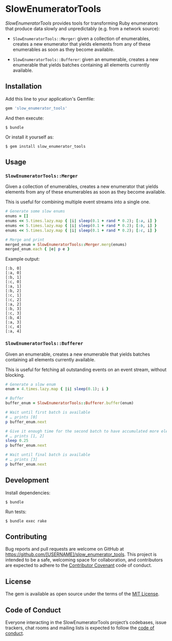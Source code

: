 # SlowEnumeratorTools

_SlowEnumeratorTools_ provides tools for transforming Ruby enumerators that produce data slowly and unpredictably (e.g. from a network source):

* `SlowEnumeratorTools::Merger`: given a collection of enumerables, creates a new enumerator that yields elements from any of these enumerables as soon as they become available.

* `SlowEnumeratorTools::Bufferer`: given an enumerable, creates a new enumerable that yields batches containing all elements currently available.

## Installation

Add this line to your application's Gemfile:

```ruby
gem 'slow_enumerator_tools'
```

And then execute:

    $ bundle

Or install it yourself as:

    $ gem install slow_enumerator_tools

## Usage

### `SlowEnumeratorTools::Merger`

Given a collection of enumerables, creates a new enumerator that yields elements from any of these enumerables as soon as they become available.

This is useful for combining multiple event streams into a single one.

```ruby
# Generate some slow enums
enums = []
enums << 5.times.lazy.map { |i| sleep(0.1 + rand * 0.2); [:a, i] }
enums << 5.times.lazy.map { |i| sleep(0.1 + rand * 0.2); [:b, i] }
enums << 5.times.lazy.map { |i| sleep(0.1 + rand * 0.2); [:c, i] }

# Merge and print
merged_enum = SlowEnumeratorTools::Merger.merg(enums)
merged_enum.each { |e| p e }
```

Example output:

```
[:b, 0]
[:a, 0]
[:b, 1]
[:c, 0]
[:a, 1]
[:b, 2]
[:c, 1]
[:c, 2]
[:a, 2]
[:b, 3]
[:c, 3]
[:b, 4]
[:a, 3]
[:c, 4]
[:a, 4]
```

### `SlowEnumeratorTools::Bufferer`

Given an enumerable, creates a new enumerable that yields batches containing all elements currently available.

This is useful for fetching all outstanding events on an event stream, without blocking.

```ruby
# Generate a slow enum
enum = 4.times.lazy.map { |i| sleep(0.1); i }

# Buffer
buffer_enum = SlowEnumeratorTools::Bufferer.buffer(enum)

# Wait until first batch is available
# … prints [0]
p buffer_enum.next

# Give it enough time for the second batch to have accumulated more elements,
# … prints [1, 2]
sleep 0.25
p buffer_enum.next

# Wait until final batch is available
# … prints [3]
p buffer_enum.next
```

## Development

Install dependencies:

    $ bundle

Run tests:

    $ bundle exec rake

## Contributing

Bug reports and pull requests are welcome on GitHub at https://github.com/[USERNAME]/slow_enumerator_tools. This project is intended to be a safe, welcoming space for collaboration, and contributors are expected to adhere to the [Contributor Covenant](http://contributor-covenant.org) code of conduct.

## License

The gem is available as open source under the terms of the [MIT License](http://opensource.org/licenses/MIT).

## Code of Conduct

Everyone interacting in the SlowEnumeratorTools project’s codebases, issue trackers, chat rooms and mailing lists is expected to follow the [code of conduct](https://github.com/[USERNAME]/slow_enumerator_tools/blob/master/CODE_OF_CONDUCT.md).

